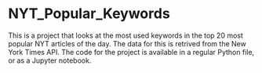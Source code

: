 # NYT_Popular_Keywords

This is a project that looks at the most used keywords in the top 20 most popular NYT articles of the day. The data for this is retrived from the New York Times API.
The code for the project is available in a regular Python file, or as a Jupyter notebook.
